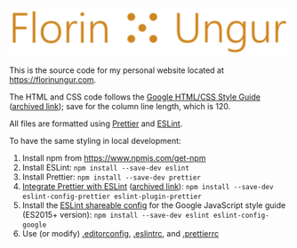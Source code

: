 ![logo](img/logo/logo.svg)

This is the source code for my personal website located at https://florinungur.com.

The HTML and CSS code follows the [Google HTML/CSS Style Guide](https://google.github.io/styleguide/htmlcssguide.html) ([archived link](https://web.archive.org/web/20200626172027/https://google.github.io/styleguide/htmlcssguide.html)); save for the column line length, which is 120.

All files are formatted using [Prettier](https://github.com/prettier/prettier-vscode) and [ESLint](https://github.com/eslint/eslint).

To have the same styling in local development:

1. Install npm from https://www.npmjs.com/get-npm
2. Install ESLint: `npm install --save-dev eslint`
3. Install Prettier: `npm install --save-dev prettier`
4. [Integrate Prettier with ESLint](https://prettier.io/docs/en/integrating-with-linters.html) ([archived link](https://web.archive.org/web/20200523074325/https://prettier.io/docs/en/integrating-with-linters.html)): `npm install --save-dev eslint-config-prettier eslint-plugin-prettier`
5. Install the [ESLint shareable config](https://github.com/google/eslint-config-google) for the Google JavaScript style guide (ES2015+ version): `npm install --save-dev eslint eslint-config-google`
6. Use (or modify) [.editorconfig](.editorconfig), [.eslintrc](.eslintrc), and [.prettierrc](.prettierrc)